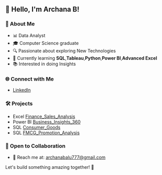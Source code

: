 
## 👋 Hello, I'm Archana B!

### 🚀 About Me
- 📊 Data Analyst
- 🎓 Computer Science graduate
- 🔍 Passionate about exploring New Technologies
- 🌱 Currently learning **SQL**,**Tableau**,**Python**,**Power BI**,**Advanced Excel**
- 📚 Interested in doing Insights

### 🌐 Connect with Me
- [LinkedIn](https://www.linkedin.com/in/archana-b-analyst/)

### 🛠️ Projects
- Excel [Finance_Sales_Analysis](https://www.linkedin.com/posts/archana-b-analyst_financesalesanalysis-activity-7151179343027683328-XbxG/?utm_source=share&utm_medium=member_desktop)
- Power BI  [Business_Insights_360](https://app.powerbi.com/view?r=eyJrIjoiYTIyYzBjMTktODkwZi00OTM2LWI1NTYtMzA0MDI2YjhhNDQyIiwidCI6ImM2ZTU0OWIzLTVmNDUtNDAzMi1hYWU5LWQ0MjQ0ZGM1YjJjNCJ9)
- SQL [Consumer_Goods](https://www.linkedin.com/posts/archana-b-analyst_codebasicsresumeprojectchallenge-sqlproject-activity-7157074742246604800-GChk/?utm_source=share&utm_medium=member_desktop)
- SQL [FMCG_Promotion_Analysis](https://app.powerbi.com/view?r=eyJrIjoiMDhiZDJkNDgtMTc2NC00M2RkLWIxMjktMWUyZTM3OGVmMjZiIiwidCI6ImM2ZTU0OWIzLTVmNDUtNDAzMi1hYWU5LWQ0MjQ0ZGM1YjJjNCJ9)

### 🤝 Open to Collaboration
- 📧 Reach me at: archanabalu777@gmail.com

Let's build something amazing together! 🚀

